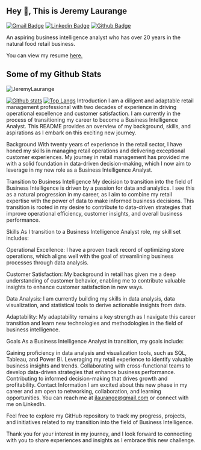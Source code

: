 ## Hey 👋, This is Jeremy Laurange
[![Gmail Badge](https://img.shields.io/badge/-jlaurange@gmail.com-c14438?style=flat&logo=Gmail&logoColor=white&link=mailto:jlaurange@gmail.com)](mailto:jlaurange@gmail.com) 
[![Linkedin Badge](https://img.shields.io/badge/-www.linkedin.com/in/jeremylaurange-0072b1?style=flat&logo=Linkedin&logoColor=white&link=https://www.linkedin.com/in/www.linkedin.com/in/jeremylaurange/)](https://www.linkedin.com/in/www.linkedin.com/in/jeremylaurange/) [![Github Badge](https://img.shields.io/badge/-JeremyLaurange-grey?style=flat&logo=github&logoColor=white&link=https://github.com/JeremyLaurange/)](https://www.github.com/JeremyLaurange/) <p align='left'>An aspiring business intelligence analyst who has over 20 years in the natural food retail business.</p><p align='left'> You can view my resume <a href='https://drive.google.com/file/d/1UpC-3Zkd2NevMr1nbOL4UON6d7XVOiXq/view?usp=drive_link' target=_blank><u>here</u>.</a></p>
## Some of my Github Stats
<p align=left> <img src=https://komarev.com/ghpvc/?username=JeremyLaurange alt=JeremyLaurange /> </p>

[![Github stats](https://github-readme-stats.vercel.app/api?username=JeremyLAurange&show_icons=true&include_all_commits=true)](https://github.com/JeremyLAurange/github-readme-stats)
[![Top Langs](https://github-readme-stats.vercel.app/api/top-langs/?username=JeremyLAurange&layout=compact)](https://github.com/JeremyLAurange/github-readme-stats)
Introduction
I am a diligent and adaptable retail management professional with two decades of experience in driving operational excellence and customer satisfaction. I am currently in the process of transitioning my career to become a Business Intelligence Analyst. This README provides an overview of my background, skills, and aspirations as I embark on this exciting new journey.

Background
With twenty years of experience in the retail sector, I have honed my skills in managing retail operations and delivering exceptional customer experiences. My journey in retail management has provided me with a solid foundation in data-driven decision-making, which I now aim to leverage in my new role as a Business Intelligence Analyst.

Transition to Business Intelligence
My decision to transition into the field of Business Intelligence is driven by a passion for data and analytics. I see this as a natural progression in my career, as I aim to combine my retail expertise with the power of data to make informed business decisions. This transition is rooted in my desire to contribute to data-driven strategies that improve operational efficiency, customer insights, and overall business performance.

Skills
As I transition to a Business Intelligence Analyst role, my skill set includes:

Operational Excellence: I have a proven track record of optimizing store operations, which aligns well with the goal of streamlining business processes through data analysis.

Customer Satisfaction: My background in retail has given me a deep understanding of customer behavior, enabling me to contribute valuable insights to enhance customer satisfaction in new ways.

Data Analysis: I am currently building my skills in data analysis, data visualization, and statistical tools to derive actionable insights from data.

Adaptability: My adaptability remains a key strength as I navigate this career transition and learn new technologies and methodologies in the field of business intelligence.

Goals
As a Business Intelligence Analyst in transition, my goals include:

Gaining proficiency in data analysis and visualization tools, such as SQL, Tableau, and Power BI.
Leveraging my retail experience to identify valuable business insights and trends.
Collaborating with cross-functional teams to develop data-driven strategies that enhance business performance.
Contributing to informed decision-making that drives growth and profitability.
Contact Information
I am excited about this new phase in my career and am open to networking, collaboration, and learning opportunities. You can reach me at jlaurange@gmail.com or connect with me on LinkedIn.

Feel free to explore my GitHub repository to track my progress, projects, and initiatives related to my transition into the field of Business Intelligence.

Thank you for your interest in my journey, and I look forward to connecting with you to share experiences and insights as I embrace this new challenge.
